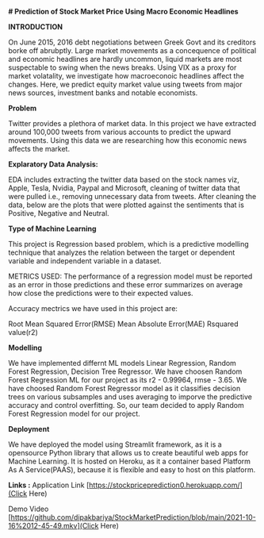 **# Prediction of Stock Market Price Using Macro Economic Headlines**

**INTRODUCTION**

On June 2015, 2016 debt negotiations between Greek Govt and its creditors borke off abrubptly. Large market movements as a concequence of political and economic headlines are hardly uncommon, liquid markets are most suspectable to swing when the news breaks. Using VIX as a proxy for market volatality, we investigate how macroeconoic headlines affect the changes. Here, we predict equity market value using tweets from major news sources, investment banks and notable economists.


**Problem**

Twitter provides a plethora of market data. In this project we have extracted around 100,000 tweets from various accounts to predict the upward movements. Using this data we are researching how this economic news affects the market.


**Explaratory Data Analysis:**

EDA includes extracting the twitter data based on the stock names viz, Apple, Tesla, Nvidia, Paypal and Microsoft, cleaning of twitter data that were pulled i.e., removing unnecessary data from tweets. After cleaning the data, below are the plots that were plotted against the sentiments that is Positive, Negative and Neutral.


**Type of Machine Learning**

This project is Regression based problem, which is a predictive modelling technique that analyzes the relation between the target or dependent variable and independent variable in a dataset.

METRICS USED: The performance of a regression model must be reported as an error in those predictions and these error summarizes on average how close the predictions were to their expected values.

Accuracy mectrics we have used in this project are:

Root Mean Squared Error(RMSE)
Mean Absolute Error(MAE)
Rsquared value(r2)

**Modelling**

We have implemented differnt ML models Linear Regression, Random Forest Regression, Decision Tree Regressor. We have choosen Random Forest Regression ML for our project as its r2 - 0.99964, rmse - 3.65. We have choosed Random Forest Regressor model as it classifies decision trees on various subsamples and uses averaging to imporve the predictive accuracy and control overfitting. So, our team decided to apply Random Forest Regression model for our project.

**Deployment**

We have deployed the model using Streamlit framework, as it is a opensource Python library that allows us to create beautiful web apps for Machine Learning. It is hosted on Heroku, as it a container based Platform As A Service(PAAS), because it is flexible and easy to host on this platform.

**Links :**
Application Link
[https://stockpriceprediction0.herokuapp.com/](Click Here)

Demo Video
[https://github.com/dipakbariya/StockMarketPrediction/blob/main/2021-10-16%2012-45-49.mkv](Click Here)


